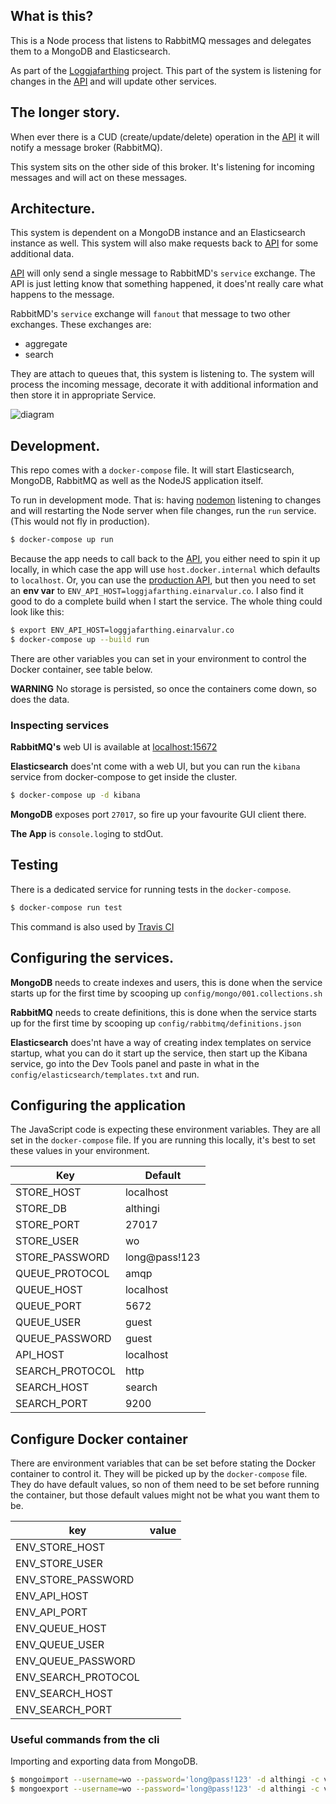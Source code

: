 
## What is this?
This is a Node process that listens to RabbitMQ messages and delegates them to a MongoDB and Elasticsearch.

As part of the [Loggjafarthing](https://github.com/fizk/AlthingiMaster) project. This part of the system is
listening for changes in the [API](https://github.com/fizk/Loggjafarthing) and will update other services.

## The longer story.
When ever there is a CUD (create/update/delete) operation in the [API](https://github.com/fizk/Loggjafarthing) it will
notify a message broker (RabbitMQ).

This system sits on the other side of this broker. It's listening for incoming messages and will act on these messages.

## Architecture.
This system is dependent on a MongoDB instance and an Elasticsearch instance as well. This system will also make
requests back to [API](https://github.com/fizk/Loggjafarthing) for some additional data.

[API](https://github.com/fizk/Loggjafarthing) will only send a single message to RabbitMD's `service` exchange. The API
is just letting know that something happened, it does'nt really care what happens to the message.

RabbitMD's `service` exchange will `fanout` that message to two other exchanges. These exchanges are:

* aggregate
* search

They are attach to queues that, this system is listening to. The system will process the incoming message,
decorate it with additional information and then store it in appropriate Service. 

![diagram](https://user-images.githubusercontent.com/386336/66708148-b12ef500-ed97-11e9-8983-4054cd0942a6.png)


## Development.
This repo comes with a `docker-compose` file. It will start Elasticsearch, MongoDB, RabbitMQ as well as the 
NodeJS application itself.

To run in development mode. That is: having [nodemon](https://nodemon.io/) listening to changes and will restarting 
the Node server when file changes, run the `run` service. (This would not fly in production).

```bash
$ docker-compose up run
``` 

Because the app needs to call back to the [API](https://github.com/fizk/Loggjafarthing), you either need to spin it up
locally, in which case the app will use `host.docker.internal` which defaults to `localhost`. Or, you can use the
[production API](http://loggjafarthing.einarvalur.co:8080), but then you need to set an **env var** 
to `ENV_API_HOST=loggjafarthing.einarvalur.co`. I also find it good to do a complete build when I start the service. 
The whole thing could look like this:

```bash
$ export ENV_API_HOST=loggjafarthing.einarvalur.co 
$ docker-compose up --build run
``` 

There are other variables you can set in your environment to control the Docker container, see table below.

**WARNING**
No storage is persisted, so once the containers come down, so does the data.

### Inspecting services

**RabbitMQ's** web UI is available at [localhost:15672](http://localhost:15672)

**Elasticsearch** does'nt come with a web UI, but you can run the `kibana` service from docker-compose to get inside the
cluster.

```bash
$ docker-compose up -d kibana
``` 

**MongoDB** exposes port `27017`, so fire up your favourite GUI client there.

**The App** is `console.log`ing to stdOut.

## Testing
There is a dedicated service for running tests in the `docker-compose`.

```bash
$ docker-compose run test
``` 

This command is also used by [Travis CI](https://travis-ci.com)

## Configuring the services.

**MongoDB** needs to create indexes and users, this is done when the service starts up for the first time by scooping up
`config/mongo/001.collections.sh`

**RabbitMQ** needs to create definitions, this is done when the service starts up for the first time by scooping up
`config/rabbitmq/definitions.json`

**Elasticsearch** does'nt have a way of creating index templates on service startup, what you can do it start up the
service, then start up the Kibana service, go into the Dev Tools panel and paste in what in the 
`config/elasticsearch/templates.txt` and run.

## Configuring the application
The JavaScript code is expecting these environment variables. They are all set in the `docker-compose` file. If you
are running this locally, it's best to set these values in your environment.


| Key               | Default       |
| ----------------- | ------------- |
| STORE_HOST        | localhost     |
| STORE_DB          | althingi      |
| STORE_PORT        | 27017         |
| STORE_USER        | wo            |
| STORE_PASSWORD    | long@pass!123 |
| QUEUE_PROTOCOL    | amqp          |
| QUEUE_HOST        | localhost     |
| QUEUE_PORT        | 5672          |
| QUEUE_USER        | guest         |
| QUEUE_PASSWORD    | guest         |
| API_HOST          | localhost     |
| SEARCH_PROTOCOL   | http          |
| SEARCH_HOST       | search        |
| SEARCH_PORT       | 9200          |


## Configure Docker container
There are environment variables that can be set before stating the Docker container to control it. They will be picked
up by the `docker-compose` file. They do have default values, so non of them need to be set before running the
container, but those default values might not be what you want them to be.

| key                  | value |
| -------------------- | ----- |
| ENV_STORE_HOST       |       |
| ENV_STORE_USER       |       |
| ENV_STORE_PASSWORD   |       |
| ENV_API_HOST         |       |
| ENV_API_PORT         |       |
| ENV_QUEUE_HOST       |       |
| ENV_QUEUE_USER       |       |
| ENV_QUEUE_PASSWORD   |       |
| ENV_SEARCH_PROTOCOL  |       |
| ENV_SEARCH_HOST      |       |
| ENV_SEARCH_PORT      |       |



### Useful commands from the cli

Importing and exporting data from MongoDB. 
```bash
$ mongoimport --username=wo --password='long@pass!123' -d althingi -c vote /home/<file-name>.json
$ mongoexport --username=wo --password='long@pass!123' -d althingi -c vote --out /home/<file-name>.json
```
